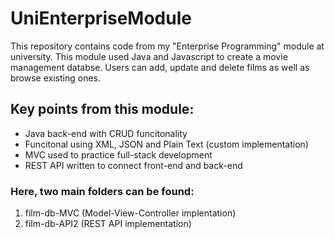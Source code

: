 # UniEnterpriseModule
This repository contains code from my "Enterprise Programming" module at university. 
This module used Java and Javascript to create a movie management databse. Users can add, update and delete films as well as browse existing ones.

## Key points from this module:
- Java back-end with CRUD funcitonality
- Funcitonal using XML, JSON and Plain Text (custom implementation)
- MVC used to practice full-stack development
- REST API written to connect front-end and back-end

### Here, two main folders can be found:
1. film-db-MVC (Model-View-Controller implentation)
2. film-db-API2 (REST API implementation)

